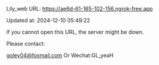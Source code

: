 Lily_web URL: https://ae6d-61-165-102-156.ngrok-free.app

Updated at: 2024-12-10 05:49:22

If you cannot open this URL, the server might be down.

Please contact: 

goley04@foxmail.com Or Wechat:GL_yeaH